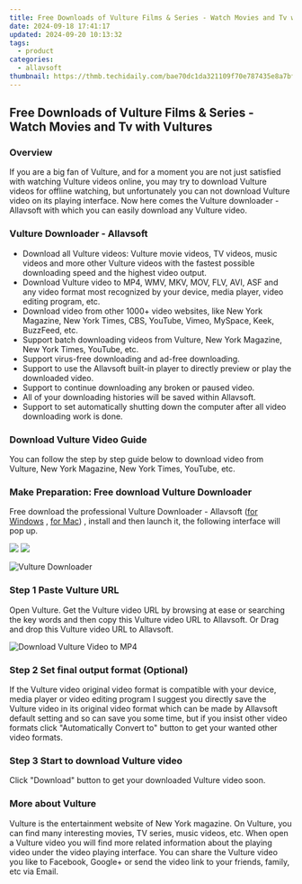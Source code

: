 ```yaml
---
title: Free Downloads of Vulture Films & Series - Watch Movies and Tv with Vultures
date: 2024-09-18 17:41:17
updated: 2024-09-20 10:13:32
tags:
  - product
categories:
  - allavsoft
thumbnail: https://thmb.techidaily.com/bae70dc1da321109f70e787435e8a7bf8638e992652aa5e9b27c3e355526ca4c.jpg
---
```


## Free Downloads of Vulture Films & Series - Watch Movies and Tv with Vultures

### Overview

If you are a big fan of Vulture, and for a moment you are not just satisfied with watching Vulture videos online, you may try to download Vulture videos for offline watching, but unfortunately you can not download Vulture video on its playing interface. Now here comes the Vulture downloader - Allavsoft with which you can easily download any Vulture video.

### Vulture Downloader - Allavsoft

* Download all Vulture videos: Vulture movie videos, TV videos, music videos and more other Vulture videos with the fastest possible downloading speed and the highest video output.
* Download Vulture video to MP4, WMV, MKV, MOV, FLV, AVI, ASF and any video format most recognized by your device, media player, video editing program, etc.
* Download video from other 1000+ video websites, like New York Magazine, New York Times, CBS, YouTube, Vimeo, MySpace, Keek, BuzzFeed, etc.
* Support batch downloading videos from Vulture, New York Magazine, New York Times, YouTube, etc.
* Support virus-free downloading and ad-free downloading.
* Support to use the Allavsoft built-in player to directly preview or play the downloaded video.
* Support to continue downloading any broken or paused video.
* All of your downloading histories will be saved within Allavsoft.
* Support to set automatically shutting down the computer after all video downloading work is done.

### Download Vulture Video Guide

You can follow the step by step guide below to download video from Vulture, New York Magazine, New York Times, YouTube, etc.

### Make Preparation: Free download Vulture Downloader

Free download the professional Vulture Downloader - Allavsoft ([for Windows](https://tools.techidaily.com/allavsoft/products/) , [for Mac](https://tools.techidaily.com/allavsoft/products/)) , install and then launch it, the following interface will pop up.

[![](https://www.allavsoft.com/how-to/../images/how-to/free-download-win.jpg)](https://tools.techidaily.com/allavsoft/products/) [![](https://www.allavsoft.com/how-to/../images/how-to/free-download-mac.jpg)](https://tools.techidaily.com/allavsoft/products/)

![Vulture Downloader](https://www.allavsoft.com/how-to/../images/allavsoft/screen-shot-600.jpg)

### Step 1 Paste Vulture URL

Open Vulture. Get the Vulture video URL by browsing at ease or searching the key words and then copy this Vulture video URL to Allavsoft. Or Drag and drop this Vulture video URL to Allavsoft.

![Download Vulture Video to MP4](https://www.allavsoft.com/how-to/../images/how-to/download-rtmp-video/download-rtmp-video.jpg)

### Step 2 Set final output format (Optional)

If the Vulture video original video format is compatible with your device, media player or video editing program I suggest you directly save the Vulture video in its original video format which can be made by Allavsoft default setting and so can save you some time, but if you insist other video formats click "Automatically Convert to" button to get your wanted other video formats.

### Step 3 Start to download Vulture video

Click "Download" button to get your downloaded Vulture video soon.

### More about Vulture

Vulture is the entertainment website of New York magazine. On Vulture, you can find many interesting movies, TV series, music videos, etc. When open a Vulture video you will find more related information about the playing video under the video playing interface. You can share the Vulture video you like to Facebook, Google+ or send the video link to your friends, family, etc via Email.

<ins class="adsbygoogle"
     style="display:block"
     data-ad-format="autorelaxed"
     data-ad-client="ca-pub-7571918770474297"
     data-ad-slot="1223367746"></ins>



<ins class="adsbygoogle"
     style="display:block"
     data-ad-client="ca-pub-7571918770474297"
     data-ad-slot="8358498916"
     data-ad-format="auto"
     data-full-width-responsive="true"></ins>
